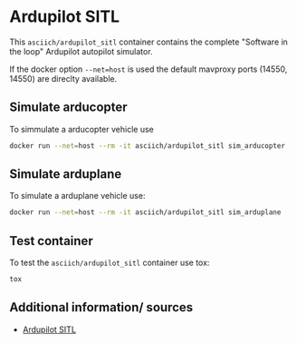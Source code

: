 # Ardupilot SITL

This ```asciich/ardupilot_sitl``` container contains the complete "Software in the loop" Ardupilot autopilot simulator.

If the docker option ```--net=host``` is used the default mavproxy ports (14550, 14550) are direclty available.

## Simulate arducopter

To simmulate a arducopter vehicle use

```bash
docker run --net=host --rm -it asciich/ardupilot_sitl sim_arducopter
```

## Simulate arduplane

To simulate a arduplane vehicle use:

```bash
docker run --net=host --rm -it asciich/ardupilot_sitl sim_arduplane
```

## Test container

To test the ```asciich/ardupilot_sitl``` container use tox:

```bash
tox
```

## Additional information/ sources

* [Ardupilot SITL](http://ardupilot.org/dev/docs/sitl-simulator-software-in-the-loop.html)